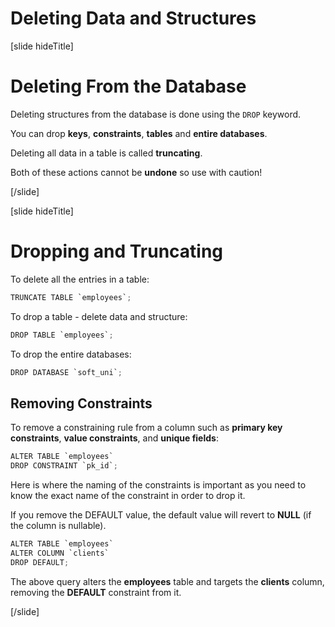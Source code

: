 # Deleting Data and Structures

[slide hideTitle]

# Deleting From the Database

Deleting structures from the database is done using the `DROP` keyword.

You can drop **keys**, **constraints**, **tables** and **entire databases**.

Deleting all data in a table is called **truncating**.

Both of these actions cannot be **undone** so use with caution!

[/slide]

[slide hideTitle]

# Dropping and Truncating

To delete all the entries in a table:

```Java
TRUNCATE TABLE `employees`; 
```

To drop a table - delete data and structure:

```Java
DROP TABLE `employees`;
```

To drop the entire databases:

```Java
DROP DATABASE `soft_uni`; 
```

## Removing Constraints

To remove a constraining rule from a column such as **primary key constraints**, **value constraints**, and **unique fields**:

```Java
ALTER TABLE `employees`
DROP CONSTRAINT `pk_id`; 
```

Here is where the naming of the constraints is important as you need to know the exact name of the constraint in order to drop it.

If you remove the DEFAULT value, the default value will revert to **NULL** (if the column is nullable).

```Java
ALTER TABLE `employees` 
ALTER COLUMN `clients`
DROP DEFAULT;
```

The above query alters the **employees** table and targets the **clients** column, removing the **DEFAULT** constraint from it.


[/slide]
